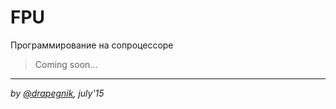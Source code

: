 # FPU
Программирование на сопроцессоре

> Coming soon...

***

*by [@drapegnik](https://github.com/Drapegnik), july'15*
